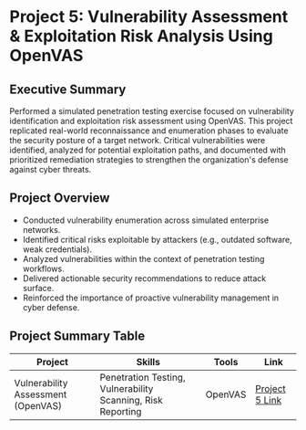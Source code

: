 # Project 5: Vulnerability Assessment & Exploitation Risk Analysis Using OpenVAS

## Executive Summary
Performed a simulated penetration testing exercise focused on vulnerability identification and exploitation risk assessment using OpenVAS. This project replicated real-world reconnaissance and enumeration phases to evaluate the security posture of a target network. Critical vulnerabilities were identified, analyzed for potential exploitation paths, and documented with prioritized remediation strategies to strengthen the organization's defense against cyber threats.

## Project Overview
- Conducted vulnerability enumeration across simulated enterprise networks.
- Identified critical risks exploitable by attackers (e.g., outdated software, weak credentials).
- Analyzed vulnerabilities within the context of penetration testing workflows.
- Delivered actionable security recommendations to reduce attack surface.
- Reinforced the importance of proactive vulnerability management in cyber defense.

## Project Summary Table
| Project                          | Skills                                                   | Tools    | Link                    |
|----------------------------------|----------------------------------------------------------|----------|--------------------------|
| Vulnerability Assessment (OpenVAS) | Penetration Testing, Vulnerability Scanning, Risk Reporting | OpenVAS  | [Project 5 Link](#)       |
